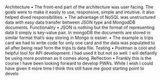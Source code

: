 Architecture
•	The front-end part of the architecture was user facing. The goals were to make it easily to use, responsive, simple and intuitive. It also helped dived responsibilities.
•	The advantage of NoSQL was unstructured data with easy data transfer between JSON type and MongodDB documents. 
Functionality
•	JSON is nothing but the format of representing data it simply is key-value pair. In mongoDB the documents are stored in similar format that’s way storing in Mongo is easier.
•	The example is trips card we had to write code for only one card and the data was populated to all after being read form the trips.ts data file.
Testing
•	Postman is cool and helpful tool for API development. I had used it but not so well. I will defiantly be using more postman as it comes along. 
Reflection
•	Frankly this is the course I have been looking forward to develop PWA’s. While I wish I could have given it more time I think this still have me good starting point to develo
